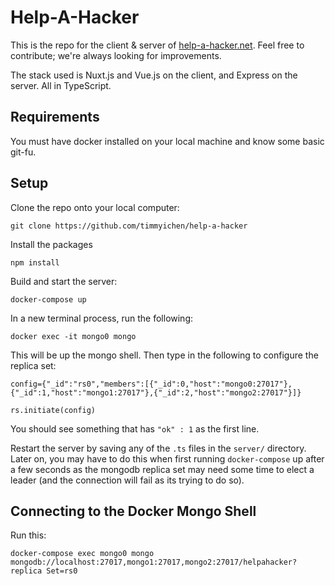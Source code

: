 # Help-A-Hacker

This is the repo for the client & server of [help-a-hacker.net](https://help-a-hacker.net). Feel free to contribute; we're always looking for improvements.

The stack used is Nuxt.js and Vue.js on the client, and Express on the server. All in TypeScript.

## Requirements

You must have docker installed on your local machine and know some basic git-fu.

## Setup

Clone the repo onto your local computer:

```
git clone https://github.com/timmyichen/help-a-hacker
```

Install the packages

```
npm install
```

Build and start the server:

```
docker-compose up
```

In a new terminal process, run the following:

```
docker exec -it mongo0 mongo
```

This will be up the mongo shell. Then type in the following to configure the replica set:

```
config={"_id":"rs0","members":[{"_id":0,"host":"mongo0:27017"},{"_id":1,"host":"mongo1:27017"},{"_id":2,"host":"mongo2:27017"}]}
```

```
rs.initiate(config)
```

You should see something that has `"ok" : 1` as the first line.

Restart the server by saving any of the `.ts` files in the `server/` directory.
Later on, you may have to do this when first running `docker-compose` up after a few
seconds as the mongodb replica set may need some time to elect a leader (and the
connection will fail as its trying to do so).

## Connecting to the Docker Mongo Shell

Run this:

```
docker-compose exec mongo0 mongo mongodb://localhost:27017,mongo1:27017,mongo2:27017/helpahacker?replica Set=rs0
```
